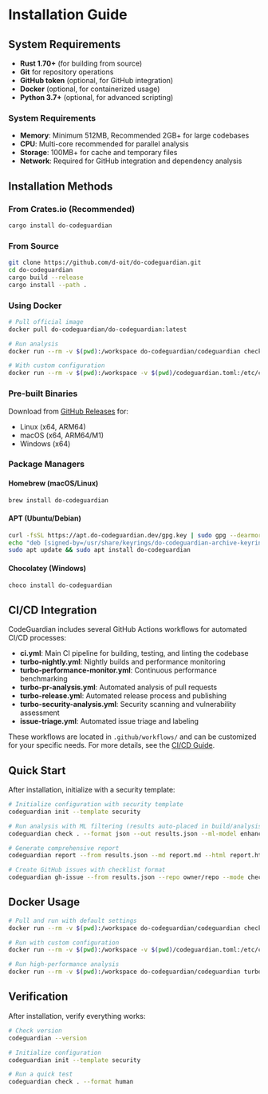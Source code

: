 # Installation Guide

## System Requirements

- **Rust 1.70+** (for building from source)
- **Git** for repository operations
- **GitHub token** (optional, for GitHub integration)
- **Docker** (optional, for containerized usage)
- **Python 3.7+** (optional, for advanced scripting)

### System Requirements
- **Memory**: Minimum 512MB, Recommended 2GB+ for large codebases
- **CPU**: Multi-core recommended for parallel analysis
- **Storage**: 100MB+ for cache and temporary files
- **Network**: Required for GitHub integration and dependency analysis

## Installation Methods

### From Crates.io (Recommended)

```bash
cargo install do-codeguardian
```

### From Source

```bash
git clone https://github.com/d-oit/do-codeguardian.git
cd do-codeguardian
cargo build --release
cargo install --path .
```

### Using Docker

```bash
# Pull official image
docker pull do-codeguardian/do-codeguardian:latest

# Run analysis
docker run --rm -v $(pwd):/workspace do-codeguardian/codeguardian check /workspace

# With custom configuration
docker run --rm -v $(pwd):/workspace -v $(pwd)/codeguardian.toml:/etc/codeguardian.toml do-codeguardian/codeguardian check /workspace
```

### Pre-built Binaries

Download from [GitHub Releases](https://github.com/d-oit/do-codeguardian/releases) for:
- Linux (x64, ARM64)
- macOS (x64, ARM64/M1)
- Windows (x64)

### Package Managers

#### Homebrew (macOS/Linux)
```bash
brew install do-codeguardian
```

#### APT (Ubuntu/Debian)
```bash
curl -fsSL https://apt.do-codeguardian.dev/gpg.key | sudo gpg --dearmor -o /usr/share/keyrings/do-codeguardian-archive-keyring.gpg
echo "deb [signed-by=/usr/share/keyrings/do-codeguardian-archive-keyring.gpg] https://apt.do-codeguardian.dev stable main" | sudo tee /etc/apt/sources.list.d/do-codeguardian.list
sudo apt update && sudo apt install do-codeguardian
```

#### Chocolatey (Windows)
```bash
choco install do-codeguardian
```

## CI/CD Integration

CodeGuardian includes several GitHub Actions workflows for automated CI/CD processes:

- **ci.yml**: Main CI pipeline for building, testing, and linting the codebase
- **turbo-nightly.yml**: Nightly builds and performance monitoring
- **turbo-performance-monitor.yml**: Continuous performance benchmarking
- **turbo-pr-analysis.yml**: Automated analysis of pull requests
- **turbo-release.yml**: Automated release process and publishing
- **turbo-security-analysis.yml**: Security scanning and vulnerability assessment
- **issue-triage.yml**: Automated issue triage and labeling

These workflows are located in `.github/workflows/` and can be customized for your specific needs. For more details, see the [CI/CD Guide](TURBO_CI_GUIDE.md).

## Quick Start

After installation, initialize with a security template:

```bash
# Initialize configuration with security template
codeguardian init --template security

# Run analysis with ML filtering (results auto-placed in build/analysis-results/check/{date}/results.json)
codeguardian check . --format json --out results.json --ml-model enhanced-model.fann

# Generate comprehensive report
codeguardian report --from results.json --md report.md --html report.html

# Create GitHub issues with checklist format
codeguardian gh-issue --from results.json --repo owner/repo --mode checklist
```

## Docker Usage

```bash
# Pull and run with default settings
docker run --rm -v $(pwd):/workspace do-codeguardian/codeguardian check /workspace

# Run with custom configuration
docker run --rm -v $(pwd):/workspace -v $(pwd)/codeguardian.toml:/etc/codeguardian.toml do-codeguardian/codeguardian check /workspace

# Run high-performance analysis
docker run --rm -v $(pwd):/workspace do-codeguardian/codeguardian turbo /workspace --max-parallel 8 --memory-limit 2048
```

## Verification

After installation, verify everything works:

```bash
# Check version
codeguardian --version

# Initialize configuration
codeguardian init --template security

# Run a quick test
codeguardian check . --format human
```
